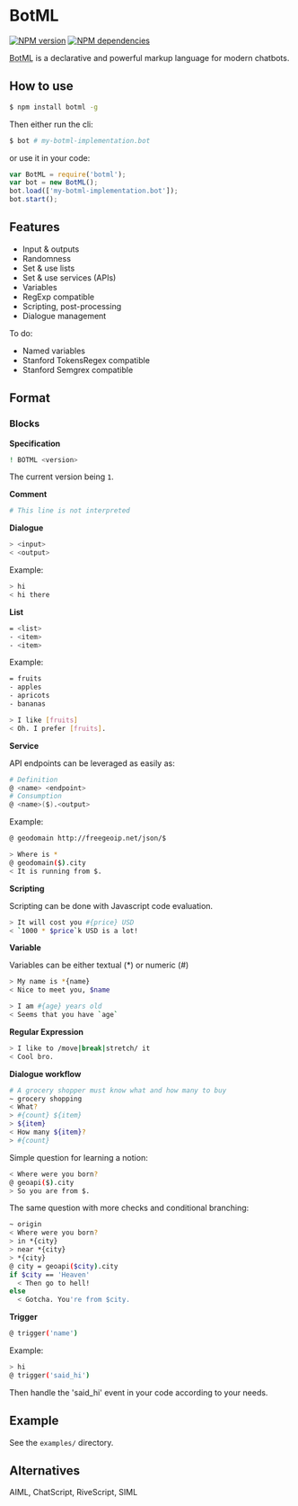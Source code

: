 # BotML

[![NPM version](https://badge.fury.io/js/botml.svg)](http://badge.fury.io/js/botml.io)
[![NPM dependencies](https://david-dm.org/BotML/botml-js/status.svg)](https://david-dm.org/BotML/botml-js)

<abbr title="Bot Markup Language">BotML</abbr> is a declarative and powerful markup language for modern chatbots.

## How to use

```bash
$ npm install botml -g
```

Then either run the cli:

```bash
$ bot # my-botml-implementation.bot
```

or use it in your code:

```js
var BotML = require('botml');
var bot = new BotML();
bot.load(['my-botml-implementation.bot']);
bot.start();
```

## Features

- Input & outputs
- Randomness
- Set & use lists
- Set & use services (APIs)
- Variables
- RegExp compatible
- Scripting, post-processing
- Dialogue management

To do:

- Named variables
- Stanford TokensRegex compatible
- Stanford Semgrex compatible

## Format

### Blocks

**Specification**

```bash
! BOTML <version>
```

The current version being `1`.

**Comment**

```bash
# This line is not interpreted
```

**Dialogue**

```bash
> <input>
< <output>
```

Example:

```bash
> hi
< hi there
```

**List**

```bash
= <list>
- <item>
- <item>
```

Example:

```bash
= fruits
- apples
- apricots
- bananas

> I like [fruits]
< Oh. I prefer [fruits].
```

**Service**

API endpoints can be leveraged as easily as:

```bash
# Definition
@ <name> <endpoint>
# Consumption
@ <name>($).<output>
```

Example:

```bash
@ geodomain http://freegeoip.net/json/$

> Where is *
@ geodomain($).city
< It is running from $.
```

**Scripting**

Scripting can be done with Javascript code evaluation.

```bash
> It will cost you #{price} USD
< `1000 * $price`k USD is a lot!
```

**Variable**

Variables can be either textual (*) or numeric (#)

```bash
> My name is *{name}
< Nice to meet you, $name

> I am #{age} years old
< Seems that you have `age`
```

**Regular Expression**

```bash
> I like to /move|break|stretch/ it
< Cool bro.
```

**Dialogue workflow**

```bash
# A grocery shopper must know what and how many to buy
~ grocery shopping
< What?
> #{count} ${item}
> ${item}
< How many ${item}?
> #{count}
```

Simple question for learning a notion:

```bash
< Where were you born?
@ geoapi($).city
> So you are from $.
```

The same question with more checks and conditional branching:

```bash
~ origin
< Where were you born?
> in *{city}
> near *{city}
> *{city}
@ city = geoapi($city).city
if $city == 'Heaven'
  < Then go to hell!
else
  < Gotcha. You're from $city.
```

**Trigger**

```bash
@ trigger('name')
```

Example:

```bash
> hi
@ trigger('said_hi')
```

Then handle the 'said_hi' event in your code according to your needs.

## Example

See the `examples/` directory.

## Alternatives

AIML, ChatScript, RiveScript, SIML
